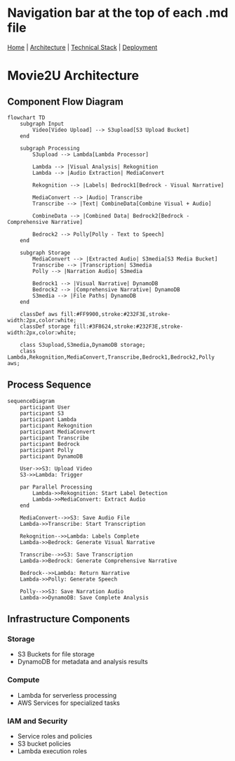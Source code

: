 # Navigation bar at the top of each .md file
[Home](./README.md) | 
[Architecture](./architecture.md) | 
[Technical Stack](./technical-stack.md) | 
[Deployment](./deployment.md)
# Movie2U Architecture

## Component Flow Diagram
```mermaid
flowchart TD
    subgraph Input
        Video[Video Upload] --> S3upload[S3 Upload Bucket]
    end

    subgraph Processing
        S3upload --> Lambda[Lambda Processor]
        
        Lambda --> |Visual Analysis| Rekognition
        Lambda --> |Audio Extraction| MediaConvert
        
        Rekognition --> |Labels| Bedrock1[Bedrock - Visual Narrative]
        
        MediaConvert --> |Audio| Transcribe
        Transcribe --> |Text| CombineData[Combine Visual + Audio]
        
        CombineData --> |Combined Data| Bedrock2[Bedrock - Comprehensive Narrative]
        
        Bedrock2 --> Polly[Polly - Text to Speech]
    end

    subgraph Storage
        MediaConvert --> |Extracted Audio| S3media[S3 Media Bucket]
        Transcribe --> |Transcription| S3media
        Polly --> |Narration Audio| S3media
        
        Bedrock1 --> |Visual Narrative| DynamoDB
        Bedrock2 --> |Comprehensive Narrative| DynamoDB
        S3media --> |File Paths| DynamoDB
    end

    classDef aws fill:#FF9900,stroke:#232F3E,stroke-width:2px,color:white;
    classDef storage fill:#3F8624,stroke:#232F3E,stroke-width:2px,color:white;
    
    class S3upload,S3media,DynamoDB storage;
    class Lambda,Rekognition,MediaConvert,Transcribe,Bedrock1,Bedrock2,Polly aws;
```

## Process Sequence
```mermaid
sequenceDiagram
    participant User
    participant S3
    participant Lambda
    participant Rekognition
    participant MediaConvert
    participant Transcribe
    participant Bedrock
    participant Polly
    participant DynamoDB

    User->>S3: Upload Video
    S3->>Lambda: Trigger
    
    par Parallel Processing
        Lambda->>Rekognition: Start Label Detection
        Lambda->>MediaConvert: Extract Audio
    end
    
    MediaConvert-->>S3: Save Audio File
    Lambda->>Transcribe: Start Transcription
    
    Rekognition-->>Lambda: Labels Complete
    Lambda->>Bedrock: Generate Visual Narrative
    
    Transcribe-->>S3: Save Transcription
    Lambda->>Bedrock: Generate Comprehensive Narrative
    
    Bedrock-->>Lambda: Return Narrative
    Lambda->>Polly: Generate Speech
    
    Polly-->>S3: Save Narration Audio
    Lambda->>DynamoDB: Save Complete Analysis
```

## Infrastructure Components

### Storage
- S3 Buckets for file storage
- DynamoDB for metadata and analysis results

### Compute
- Lambda for serverless processing
- AWS Services for specialized tasks

### IAM and Security
- Service roles and policies
- S3 bucket policies
- Lambda execution roles
